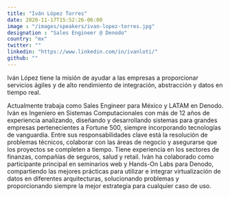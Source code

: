 ```yaml
---
title: "Iván López Torres"
date: 2020-11-17T15:52:26-06:00
image : "/images/speakers/ivan-lopez-torres.jpg"
designation : "Sales Engineer @ Denodo"
country: "mx"
twitter: ""
linkedin: "https://www.linkedin.com/in/ivanloti/"
github: ""
---
```


Iván López tiene la misión de ayudar a las empresas a proporcionar servicios ágiles y de alto rendimiento de integración, abstracción y datos en tiempo real.

Actualmente trabaja como Sales Engineer para México y LATAM en Denodo. Iván es Ingeniero en Sistemas Computacionales con más de 12 años de experiencia analizando, diseñando y desarrollando sistemas para grandes empresas pertenecientes a Fortune 500, siempre incorporando tecnologías de vanguardia. Entre sus responsabilidades clave está la resolución de problemas técnicos, colaborar con las áreas de negocio y asegurarse que los proyectos se completen a tiempo. Tiene experiencia en los sectores de finanzas, compañías de seguros, salud y retail.
Iván ha colaborado como participante principal en seminarios web y Hands-On Labs para Denodo, compartiendo las mejores prácticas para utilizar e integrar virtualización de datos en diferentes arquitecturas, solucionando problemas y proporcionando siempre la mejor estrategia para cualquier caso de uso.
